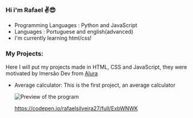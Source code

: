 ### Hi i'm Rafael ✌😎

- Programming Languages : Python and JavaScript
- Languages : Portuguese and english(advanced)
- I'm currently learning html/css!

### My Projects: 

Here I will put my projects made in HTML, CSS and JavaScript, they were motivated by Imersão Dev from [Alura](https://www.alura.com.br/)

- Average calculator: This is the first project, an average calculator

  ![Preview of the program](https://media.discordapp.net/attachments/859912057163874315/940927409929220186/unknown.png?width=1361&height=594)

  https://codepen.io/rafaelsilveira27/full/ExbWNWK
